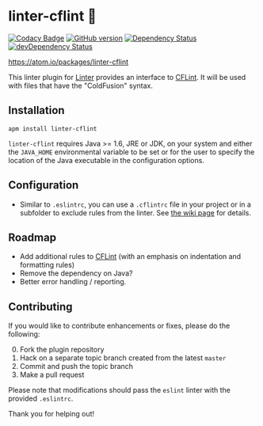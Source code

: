 # linter-cflint :shirt:

[![Codacy Badge](https://api.codacy.com/project/badge/Grade/3e833834a6954be59fba7e2def2d5d8b)](https://www.codacy.com/app/sjmatta/linter-cflint?utm_source=github.com&utm_medium=referral&utm_content=ditinc/linter-cflint&utm_campaign=badger)
[![GitHub version](https://badge.fury.io/gh/ditinc%2Flinter-cflint.svg)](http://badge.fury.io/gh/ditinc%2Flinter-cflint)
[![Dependency Status](https://david-dm.org/ditinc/linter-cflint.svg)](https://david-dm.org/ditinc/linter-cflint)
[![devDependency Status](https://david-dm.org/ditinc/linter-cflint/dev-status.svg)](https://david-dm.org/ditinc/linter-cflint#info=devDependencies)

https://atom.io/packages/linter-cflint

This linter plugin for [Linter](https://github.com/AtomLinter/Linter) provides
an interface to [CFLint](https://github.com/cflint/CFLint). It will be used with files that have the "ColdFusion" syntax.

## Installation

```
apm install linter-cflint
```

`linter-cflint` requires Java >= 1.6, JRE or JDK, on your system and either the `JAVA_HOME` environmental variable to be set or for the user to specify the location of the Java executable in the configuration options.

## Configuration
* Similar to `.eslintrc`, you can use a `.cflintrc` file in your project or in a subfolder to exclude rules from the linter. See [the wiki page](https://github.com/ditinc/linter-cflint/wiki/Excluding-rules) for details.

## Roadmap
* Add additional rules to [CFLint](https://github.com/cflint/CFLint) (with an emphasis on indentation and formatting rules)
* Remove the dependency on Java?
* Better error handling / reporting.

## Contributing

If you would like to contribute enhancements or fixes, please do the following:

0. Fork the plugin repository
0. Hack on a separate topic branch created from the latest `master`
0. Commit and push the topic branch
0. Make a pull request

Please note that modifications should pass the `eslint` linter with the provided `.eslintrc`.

Thank you for helping out!
